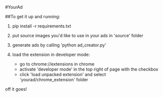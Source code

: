 #YourAd



##To get it up and running:

1) pip install -r requirements.txt

2) put source images you'd like to use in your ads in 'source' folder

3) generate ads by calling 'python ad_creator.py'

4) load the extension in developer mode:
    * go to chrome://extensions in chrome
    * activate 'developer mode' in the top right of page with the checkbox
    * click 'load unpacked extension' and select 'yourad/chrome_extension'
      folder

off it goes!
